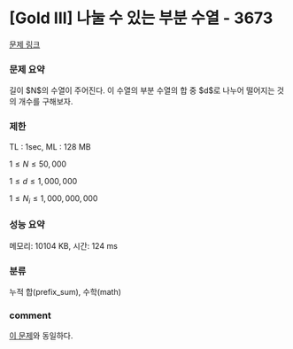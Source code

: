 # [Gold III] 나눌 수 있는 부분 수열 - 3673

[문제 링크](https://www.acmicpc.net/problem/3673)

### 문제 요약

<p> 길이 $N$의 수열이 주어진다. 이 수열의 부분 수열의 합 중 $d$로 나누어 떨어지는 것의 개수를 구해보자. </p>

### 제한

TL : 1sec, ML : 128 MB

$1 ≤ N ≤ 50,000$

$1 ≤ d ≤ 1,000,000$

$1 ≤ N_i ≤ 1,000,000,000$

### 성능 요약

메모리: 10104 KB, 시간: 124 ms

### 분류

누적 합(prefix_sum), 수학(math)

### comment

[이 문제](https://www.acmicpc.net/problem/10986)와 동일하다.
